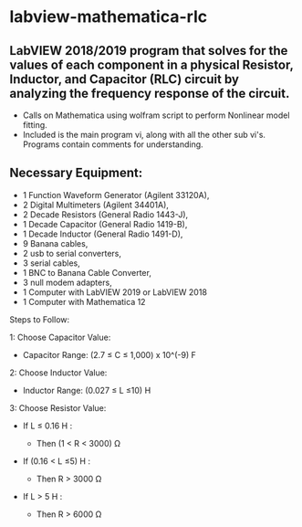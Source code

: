 # labview-mathematica-rlc
## LabVIEW 2018/2019 program that solves for the values of each component in a physical Resistor, Inductor, and Capacitor (RLC) circuit by analyzing the frequency response of the circuit.
* Calls on Mathematica using wolfram script to perform Nonlinear model fitting.
* Included is the main program vi, along with all the other sub vi's. Programs contain comments for understanding. 

## Necessary Equipment: 
* 1 Function Waveform Generator (Agilent 33120A), 
* 2 Digital Multimeters (Agilent 34401A),
* 2 Decade Resistors (General Radio 1443-J),
* 1 Decade Capacitor (General Radio 1419-B),
* 1 Decade Inductor (General Radio 1491-D), 
* 9 Banana cables,
* 2 usb to serial converters,
* 3 serial cables,
* 1 BNC to Banana Cable Converter,
* 3 null modem adapters,
* 1 Computer with LabVIEW 2019 or LabVIEW 2018
* 1 Computer with Mathematica 12

Steps to Follow:

1: Choose Capacitor Value:

  * Capacitor Range: (2.7 ≤ C ≤ 1,000) x 10^(-9)  F

2: Choose Inductor Value: 

  * Inductor Range: (0.027 ≤ L ≤10)  H

3: Choose Resistor Value:

  * If L ≤ 0.16 H : 

    * Then (1 < R < 3000)  Ω

  * If (0.16 < L ≤5) H : 

    * Then R > 3000 Ω

  * If L > 5 H : 

    * Then R > 6000 Ω
